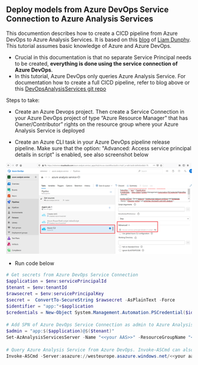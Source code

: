 ## Deploy models from Azure DevOps Service Connection to Azure Analysis Services 

This documention describes how to create a CICD pipeline from Azure DevOps to Azure Analysis Services. It is based on this [blog](https://medium.com/swlh/you-me-ci-cd-deploying-azure-analysis-services-tabular-models-through-azure-pipelines-55370ac9fab3) of [Liam Dunphy](https://medium.com/@liamejdunphy). This tutorial assumes basic knowledge of Azure and Azure DevOps. 
- Crucial in this documentation is that no separate Service Principal needs to be created, **everything is done using the service connection of Azure DevOps**.
- In this tutorial, Azure DevOps only queries Azure Analysis Service. For documentation how to create a full CICD pipeline, refer to blog above or this [DevOpsAnalysisServices git repo](https://github.com/frvigano/DevOpsAnalysisServices)

Steps to take:

-	Create an Azure Devops project. Then create a Service Connection in your Azure DevOps project of type “Azure Resource Manager” that has Owner/Contributor” rights on the resource group where your Azure Analysis Service is deployed

- Create an Azure CLI task in your Azure DevOps pipeline release pipeline. Make sure that the option: "Advanced: Access service principal details in script" is enabled, see also screenshot below

![Overview](./aasdeploy.png)


- Run code below

```PowerShell
# Get secrets from Azure DevOps Service Connection
$application = $env:servicePrincipalId
$tenant = $env:tenantId
$rawsecret = $env:servicePrincipalKey
$secret =  ConvertTo-SecureString $rawsecret -AsPlainText -Force 
$identifier = "app:"+$application
$credentials = New-Object System.Management.Automation.PSCredential($identifier , $secret)

# Add SPN of Azure DevOps Service Connection as admin to Azure Analysis Service 
$admin = "app:$($application)@$($tenant)"
Set-AzAnalysisServicesServer -Name "<<your AAS>>" -ResourceGroupName "<<your AAS Recourse Group>>" -Administrator $admin

# Query Azure Analysis Service from Azure DevOps. Invoke-ASCmd can also be used to deploy models, see blog
Invoke-ASCmd -Server:asazure://westeurope.asazure.windows.net/<<your aas service>> -Query:"<Discover xmlns='urn:schemas-microsoft-com:xml-analysis'><RequestType>DBSCHEMA_CATALOGS</RequestType><Restrictions /><Properties /></Discover>" -verbose -Credential $credentials -TenantId $tenant

```